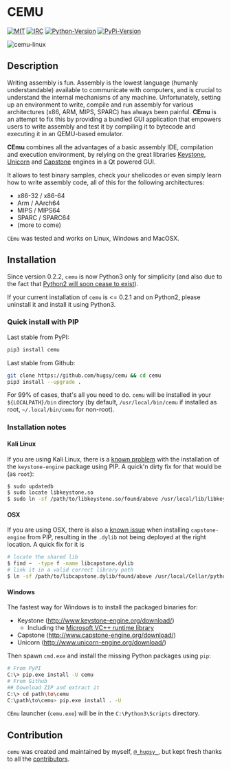 # CEMU #

[![MIT](https://img.shields.io/packagist/l/doctrine/orm.svg?maxAge=2592000?style=plastic)](https://github.com/hugsy/cemu/blob/master/LICENSE) [![IRC](https://img.shields.io/badge/freenode-%23%23cemu-yellowgreen.svg)](https://webchat.freenode.net/?channels=##cemu) [![Python-Version](https://img.shields.io/pypi/pyversions/cemu.svg)](https://pypi.python.org/pypi/cemu) [![PyPi-Version](https://img.shields.io/pypi/v/cemu.svg)](https://pypi.python.org/pypi/cemu)

![cemu-linux](https://i.imgur.com/Imuxb1q.png)

## Description ##


Writing assembly is fun. Assembly is the lowest language (humanly
understandable) available to communicate with computers, and is crucial
to understand the internal mechanisms of any machine. Unfortunately,
setting up an environment to write, compile and run assembly for various
architectures (x86, ARM, MIPS, SPARC) has always been painful. **CEmu**
is an attempt to fix this by providing a bundled GUI application that
empowers users to write assembly and test it by compiling it to bytecode
and executing it in an QEMU-based emulator.

**CEmu** combines all the advantages of a basic assembly IDE,
compilation and execution environment, by relying on the great libraries
[Keystone](https://github.com/keystone-engine/keystone),
[Unicorn](https://github.com/unicorn-engine/unicorn/) and
[Capstone](https://github.com/aquynh/capstone) engines in a Qt powered
GUI.

It allows to test binary samples, check your shellcodes or even simply
learn how to write assembly code, all of this for the following
architectures:

  - x86-32 / x86-64
  - Arm / AArch64
  - MIPS / MIPS64
  - SPARC / SPARC64
  - (more to come)

`CEmu` was tested and works on Linux, Windows and MacOSX.


## Installation ##

Since version 0.2.2, `cemu` is now Python3 only for simplicity (and also due to
the fact that [Python2 will soon cease to exist](https://pythonclock.org/)).

If your current installation of `cemu` is <= 0.2.1 and on Python2, please
uninstall it and install it using Python3.


### Quick install with PIP ###

Last stable from PyPI:

```bash
pip3 install cemu
```

Last stable from Github:

```bash
git clone https://github.com/hugsy/cemu && cd cemu
pip3 install --upgrade .
```

For 99% of cases, that's all you need to do. `cemu` will be installed in your `${LOCALPATH}/bin` directory (by default, `/usr/local/bin/cemu` if installed as root, `~/.local/bin/cemu` for non-root).


### Installation notes ###

#### Kali Linux ####

If you are using Kali Linux, there is a [known problem](https://github.com/keystone-engine/keystone/issues/235)
with the installation of the `keystone-engine` package using PIP. A quick'n dirty fix for that would be (as `root`):

```bash
$ sudo updatedb
$ sudo locate libkeystone.so
$ sudo ln -sf /path/to/libkeystone.so/found/above /usr/local/lib/libkeystone.so
```

#### OSX ####

If you are using OSX, there is also a [known issue](https://github.com/aquynh/capstone/issues/74) when installing
`capstone-engine` from PIP, resulting in the `.dylib` not being deployed at the right location. A quick fix for it is

```bash
# locate the shared lib
$ find ~  -type f -name libcapstone.dylib
# link it in a valid correct library path
$ ln -sf /path/to/libcapstone.dylib/found/above /usr/local/Cellar/python3/3.6.2/Frameworks/Python.framework/Versions/3.6/lib/python3.6/site-packages/capstone/libcapstone.dylib
```

#### Windows ####

The fastest way for Windows is to install the packaged binaries for:

  - Keystone (http://www.keystone-engine.org/download/)
    - Including the [Microsoft VC++ runtime library](https://www.microsoft.com/en-gb/download/details.aspx?id=40784)
  - Capstone (http://www.capstone-engine.org/download/)
  - Unicorn (http://www.unicorn-engine.org/download/)
  

Then spawn `cmd.exe` and install the missing Python packages using `pip`:

```bash
# From PyPI
C:\> pip.exe install -U cemu
# From Github
## Download ZIP and extract it
C:\> cd path\to\cemu
C:\path\to\cemu> pip.exe install . -U
```

`CEmu` launcher (`cemu.exe`) will be in the `C:\Python3\Scripts` directory.


## Contribution ##

`cemu` was created and maintained by myself, [`@_hugsy_`](https://twitter.com/_hugsy_), but kept fresh thanks to
all the [contributors](https://github.com/hugsy/cemu/graphs/contributors).
